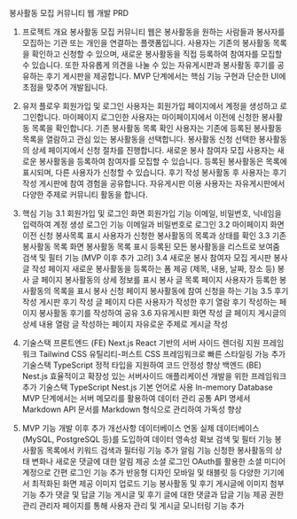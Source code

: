 봉사활동 모집 커뮤니티 웹 개발 PRD
1. 프로젝트 개요
봉사활동 모집 커뮤니티 웹은 봉사활동을 원하는 사람들과 봉사자를 모집하는 기관 또는 개인을 연결하는 플랫폼입니다. 사용자는 기존의 봉사활동 목록을 확인하고 신청할 수 있으며, 새로운 봉사활동을 직접 등록하여 참여자를 모집할 수 있습니다. 또한 자유롭게 의견을 나눌 수 있는 자유게시판과 봉사활동 후기를 공유하는 후기 게시판을 제공합니다. MVP 단계에서는 핵심 기능 구현과 단순한 UI에 초점을 맞추어 개발됩니다.

2. 유저 플로우
회원가입 및 로그인
사용자는 회원가입 페이지에서 계정을 생성하고 로그인합니다.
마이페이지
로그인한 사용자는 마이페이지에서 이전에 신청한 봉사활동 목록을 확인합니다.
기존 봉사활동 목록 확인
사용자는 기존에 등록된 봉사활동 목록을 열람하고 관심 있는 봉사활동을 선택합니다.
봉사활동 신청
선택한 봉사활동의 상세 페이지에서 신청 절차를 진행합니다.
새로운 봉사 참여자 모집
사용자는 새로운 봉사활동을 등록하여 참여자를 모집할 수 있습니다.
등록된 봉사활동은 목록에 표시되며, 다른 사용자가 신청할 수 있습니다.
후기 작성
봉사활동 후 사용자는 후기 작성 게시판에 참여 경험을 공유합니다.
자유게시판 이용
사용자는 자유게시판에서 다양한 주제로 커뮤니티 활동을 합니다.
3. 핵심 기능
3.1 회원가입 및 로그인 화면
회원가입 기능
이메일, 비밀번호, 닉네임을 입력하여 계정 생성
로그인 기능
이메일과 비밀번호로 로그인
3.2 마이페이지 화면
이전 신청 봉사목록 표시
사용자가 신청한 봉사활동의 목록과 상태를 확인
3.3 기존 봉사활동 목록 화면
봉사활동 목록 표시
등록된 모든 봉사활동을 리스트로 보여줌
검색 및 필터 기능 (MVP 이후 추가 고려)
3.4 새로운 봉사 참여자 모집 게시판
봉사 글 작성 페이지
새로운 봉사활동을 등록하는 폼 제공 (제목, 내용, 날짜, 장소 등)
봉사 글 페이지
봉사활동의 상세 정보를 표시
봉사 글 목록 페이지
사용자가 등록한 봉사활동의 목록을 표시
봉사 신청 페이지
봉사활동에 참여 신청을 하는 기능
3.5 후기 작성 게시판
후기 작성 글 페이지
다른 사용자가 작성한 후기 열람
후기 작성하는 페이지
봉사활동 후기를 작성하여 공유
3.6 자유게시판 화면
작성 글 페이지
게시글의 상세 내용 열람
글 작성하는 페이지
자유로운 주제로 게시글 작성
4. 기술스택
프론트엔드 (FE)
Next.js
React 기반의 서버 사이드 렌더링 지원 프레임워크
Tailwind CSS
유틸리티-퍼스트 CSS 프레임워크로 빠른 스타일링 가능
추가 기술스택
TypeScript
정적 타입을 지원하여 코드 안정성 향상
백엔드 (BE)
Nest.js
효율적이고 확장성 있는 서버사이드 애플리케이션 개발을 위한 프레임워크
추가 기술스택
TypeScript
Nest.js 기본 언어로 사용
In-memory Database
MVP 단계에서는 서버 메모리를 활용하여 데이터 관리
공통
API 명세서
Markdown
API 문서를 Markdown 형식으로 관리하여 가독성 향상
5. MVP 기능 개발 이후 추가 개선사항
데이터베이스 연동
실제 데이터베이스(MySQL, PostgreSQL 등)를 도입하여 데이터 영속성 확보
검색 및 필터 기능
봉사활동 목록에서 키워드 검색과 필터링 기능 추가
알림 기능
신청한 봉사활동의 상태 변화나 새로운 댓글에 대한 알림 제공
소셜 로그인
OAuth를 활용한 소셜 미디어 계정으로 간편 로그인 기능 추가
반응형 디자인
모바일 및 태블릿 등 다양한 기기에서 최적화된 화면 제공
이미지 업로드 기능
봉사활동 및 후기 게시글에 이미지 첨부 기능 추가
댓글 및 답글 기능
게시글 및 후기 글에 대한 댓글과 답글 기능 제공
권한 관리
관리자 페이지를 통해 사용자 관리 및 게시글 모니터링 기능 추가